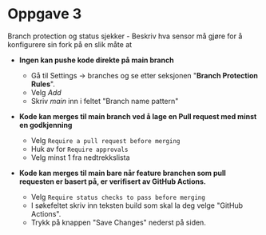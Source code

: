# Oppgave 3
Branch protection og status sjekker - Beskriv hva sensor må gjøre for å konfigurere sin fork på en slik måte at

* **Ingen kan pushe kode direkte på main branch**
    * Gå til Settings -> branches og se etter seksjonen "**Branch Protection Rules**". 
    * Velg *Add*
    * Skriv *main* inn i feltet "Branch name pattern" 
  
* **Kode kan merges til main branch ved å lage en Pull request med minst en godkjenning**
  * Velg ```Require a pull request before merging```
  * Huk av for ``Require approvals``
  * Velg minst 1 fra nedtrekkslista
  
* **Kode kan merges til main bare når feature branchen som pull requesten er basert på, er verifisert av GitHub Actions.**
  * Velg ```Require status checks to pass before merging```
  * I søkefeltet skriv inn teksten build som skal la deg velge "GitHub Actions".
  * Trykk på knappen "Save Changes" nederst på siden. 